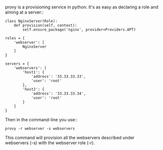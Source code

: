provy is a provisioning service in python. It's as easy as declaring a role and
aiming at a server::

    class NginxServer(Role):
        def provision(self, context):
            self.ensure_package('nginx', provider=Providers.APT)

    roles = {
        'webserver': [
            NginxServer
        ]
    }

    servers = {
        'webservers': [
            'host1': {
                'address': '33.33.33.33',
                'user': 'root'
            },
            'host2': {
                'address': '33.33.33.34',
                'user': 'root'
            }
        ]
    }

Then in the command-line you use::

    provy -r webserver -s webservers

This command will provision all the webservers described under webservers (-s) with
the webserver role (-r).

